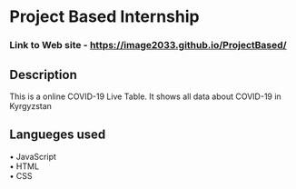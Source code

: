 # Project Based Internship
### Link to Web site - https://image2033.github.io/ProjectBased/
## Description
This is a online COVID-19 Live Table.
It shows all data about COVID-19 in Kyrgyzstan
## Langueges used
• JavaScript  
• HTML  
• CSS  
 
